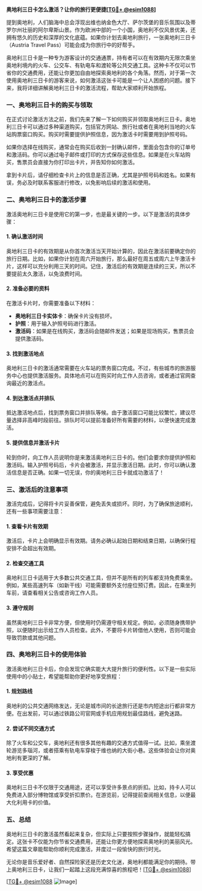 **奥地利三日卡怎么激活？让你的旅行更便捷[[TG💪+ @esim1088](https://t.me/s/esim1088)]**

提到奥地利，人们脑海中总会浮现出维也纳金色大厅、萨尔茨堡的音乐氛围以及蒂罗尔州壮丽的阿尔卑斯山景。作为欧洲中部的一个小国，奥地利不仅风景优美，还拥有悠久的历史和深厚的文化底蕴。如果你计划去奥地利旅行，一张奥地利三日卡（Austria Travel Pass）可能会成为你旅行中的好帮手。

奥地利三日卡是一种专为游客设计的交通通票，持有者可以在有效期内无限次乘坐奥地利境内的火车、公交车、有轨电车和渡轮等公共交通工具。这种卡不仅可以节省你的交通费用，还能让你更加自由地探索奥地利的各个角落。然而，对于第一次使用奥地利三日卡的游客来说，如何激活这张卡可能是一个让人困惑的问题。接下来，我将详细讲解奥地利三日卡的激活流程，帮助大家顺利开始旅程。

### **一、奥地利三日卡的购买与领取**

在正式讨论激活方法之前，我们先来了解一下如何购买并领取奥地利三日卡。奥地利三日卡可以通过多种渠道购买，包括官方网站、旅行社或者在奥地利当地的火车站购票窗口购买。购买时需要提供护照信息，因为激活卡时需要用到护照号码。

如果你选择在线购买，通常会在购买后收到一封确认邮件，里面会包含你的订单号和激活码。你可以通过电子邮件或打印的方式保存这些信息。如果是在火车站购买，售票员会直接为你打印出卡片，并告知你如何激活。

拿到卡片后，请仔细检查卡片上的信息是否正确，尤其是护照号码和姓名。如果有误，务必及时联系客服进行修改，以免影响后续的激活和使用。

### **二、奥地利三日卡的激活步骤**

激活奥地利三日卡是使用它的第一步，也是最关键的一步。以下是激活的具体步骤：

#### **1. 确认激活时间**
奥地利三日卡的有效期是从你首次激活当天开始计算的，因此在激活前要确定你的旅行日期。比如，如果你计划在周六开始旅行，那么最好在周五或周六上午激活卡片，这样可以充分利用三天的时间。记住，激活后的有效期是连续的三天，所以不要提前太久激活，以免浪费时间。

#### **2. 准备必要的资料**
在激活卡片时，你需要准备以下材料：
- **奥地利三日卡实体卡**：确保卡片没有损坏。
- **护照**：用于输入护照号码进行激活。
- **激活码**：如果是在线购买，激活码会随邮件发送；如果是现场购买，售票员会提供激活码。

#### **3. 找到激活地点**
奥地利三日卡的激活通常需要在火车站的票务窗口完成。不过，有些城市的旅游服务中心也提供激活服务。具体地点可以在购买时向工作人员咨询，或者通过官网查询最近的激活点。

#### **4. 到达激活点并排队**
抵达激活地点后，找到票务窗口并排队等候。由于激活窗口可能比较繁忙，建议尽量选择非高峰时段前往。排队时可以提前准备好所有需要的材料，以便快速完成激活。

#### **5. 提供信息并激活卡片**
轮到你时，向工作人员说明你是来激活奥地利三日卡的。他们会要求你提供护照和激活码。输入护照号码后，卡片会被激活，并显示激活日期。此时，你可以确认激活信息是否正确。如果一切无误，你的奥地利三日卡就成功激活了！

### **三、激活后的注意事项**

激活完成后，记得将卡片妥善保管，避免丢失或损坏。同时，为了确保旅途顺利，还有一些事项需要注意：

#### **1. 查看卡片有效期**
激活后，卡片上会明确显示有效期。请务必确认起始日期和结束日期，以确保行程安排不会超出有效期。

#### **2. 检查交通工具**
奥地利三日卡适用于大多数公共交通工具，但并不是所有的列车都支持免费乘坐。例如，某些高速列车（如新干线）可能需要额外支付座位预订费。因此，在乘坐列车前，请查看相关公告或咨询工作人员。

#### **3. 遵守规则**
虽然奥地利三日卡非常方便，但使用时仍需遵守相关规定。例如，必须随身携带护照，以便随时出示给工作人员检查。此外，不要将卡片转借他人使用，否则可能会导致罚款或其他问题。

### **四、奥地利三日卡的使用体验**

激活奥地利三日卡后，你会发现它确实能大大提升旅行的便利性。以下是一些实际使用中的小贴士，希望能帮助你更好地享受旅程：

#### **1. 规划路线**
奥地利的公共交通网络发达，无论是城市间的长途旅行还是市内短途出行都非常方便。在出发前，可以通过铁路公司官网或手机应用规划最佳路线，避免迷路。

#### **2. 尝试不同交通方式**
除了火车和公交车，奥地利还有很多其他有趣的交通方式值得一试。比如，乘坐渡轮游览多瑙河，或者搭乘有轨电车穿梭于维也纳的大街小巷。这些体验会让你对奥地利有更深的了解。

#### **3. 享受优惠**
奥地利三日卡不仅限于交通用途，还可以享受许多景点的折扣。比如，持卡人可以免费进入部分博物馆或享受折扣票价。在游览前，记得提前查阅相关信息，以便最大化利用卡的价值。

### **五、总结**

奥地利三日卡的激活虽然看起来复杂，但实际上只要按照步骤操作，就能轻松搞定。这张卡不仅能为你节省交通费用，还能让你更方便地探索奥地利的美丽风光。希望这篇文章能帮助你顺利完成激活，并度过一段愉快的旅行时光。

无论你是音乐爱好者、自然探险家还是历史文化迷，奥地利都能满足你的期待。带上奥地利三日卡，让我们一起踏上这段充满惊喜的旅程吧！[[TG💪+ @esim1088](https://t.me/s/esim1088)]

[[TG💪+ @esim1088](https://t.me/s/esim1088) ![Image](https://i.postimg.cc/4NQfJmqS/Snipaste-2025-05-13-00-14-12.png)]